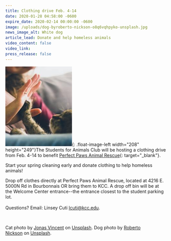 ```yaml
---
title: Clothing drive Feb. 4-14
date: 2020-01-28 04:58:00 -0600
expire_date: 2020-02-14 00:00:00 -0600
image: /uploads/dog-byroberto-nickson-o8q6vqhpyko-unsplash.jpg
news_image_alt: White dog
article_lead: Donate and help homeless animals
video_content: false
video_link:
press_release: false
---
```


​![](/uploads/cat-photo-1415369629372-26f2fe60c467.jpg){: .float-image-left width="208" height="249"}The Students for Animals Club will be hosting a clothing drive from Feb. 4-14 to benefit [Perfect Paws Animal Rescue](https://perfectpawsanimalrescue.org/Perfect_Paws_Animal_Rescue/Home.html){: target="_blank"}.

Start your spring cleaning early and donate clothing to help homeless animals\!

Drop off clothes directly at Perfect Paws Animal Rescue, located at 4216 E. 5000N Rd in Bourbonnais OR bring them to KCC. A drop off bin will be at the Welcome Center entrance--the entrance closest to the student parking lot.<br>&nbsp;<br>Questions? Email: Linsey Cuti [lcuti@kcc.edu](mailto:lcuti@kcc.edu).

&nbsp;

Cat photo by&nbsp;[Jonas Vincent](https://unsplash.com/@jonasvincentbe?utm_source=unsplash&amp;utm_medium=referral&amp;utm_content=creditCopyText)&nbsp;on&nbsp;[Unsplash](https://unsplash.com/s/photos/pet?utm_source=unsplash&amp;utm_medium=referral&amp;utm_content=creditCopyText). Dog photo by&nbsp;[Roberto Nickson](https://unsplash.com/@rpnickson?utm_source=unsplash&amp;utm_medium=referral&amp;utm_content=creditCopyText)&nbsp;on&nbsp;[Unsplash](https://unsplash.com/s/photos/pet?utm_source=unsplash&amp;utm_medium=referral&amp;utm_content=creditCopyText).